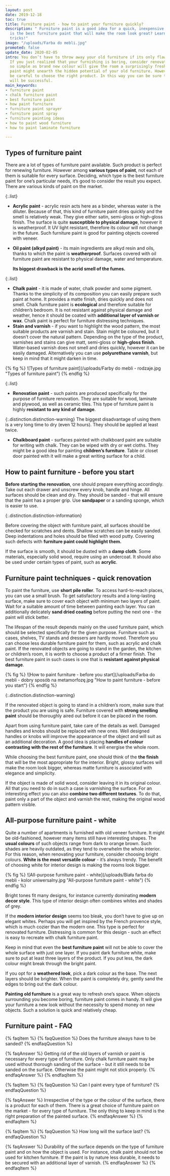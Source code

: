 ```yaml
---
layout: post
date: 2019-12-18
toc: true
title: Furniture paint - how to paint your furniture quickly?
description: " Furniture paint is a good idea for a quick, inexpensive makeover. What
  is the best furniture paint that will make the room look great? Learn some useful
  tricks!"
image: "/uploads/Farba do mebli.jpg"
promoted: false
update_date: 2020-02-05
intro: You don’t have to throw away your old furniture if its only flaw is being out-of-date.
  If you just realized that your furnishing is boring, consider renovating it. Something
  so simple as brand new colour will give the room a surprisingly fresh look. Furniture
  paint might unearth the hidden potential of your old furniture. However one must
  be careful to choose the right product. In this way you can be sure that the makeover
  will be successful.
main_keywords:
- furniture paint
- chalk furniture paint
- best furniture paint
- how paint furniture
- furniture paint sprayer
- furniture paint spray
- furniture painting ideas
- how to paint wood furniture
- how to paint laminate furniture

---
```

## Types of furniture paint

There are a lot of types of furniture paint available. Such product is perfect for renewing furniture. However among **various types of paint**, not each of them is suitable for every surface. Deciding, which type is the best furniture paint for one’s particular needs, it’s good to consider the result you expect. There are various kinds of paint on the market.

{:.list}

* **Acrylic paint** - acrylic resin acts here as a binder, whereas water is the diluter. Because of that, this kind of furniture paint dries quickly and the smell is relatively weak. They give either satin, semi-gloss or high-gloss finish. The surface is quite **susceptible to physical damage**, however it is weatherproof. It UV light resistant, therefore its colour will not change in the future. Such furniture paint is good for painting objects covered with veneer.
* **Oil paint (alkyd paint)** - its main ingredients are alkyd resin and oils, thanks to which the paint is **weatherproof**. Surfaces covered with oil furniture paint are resistant to physical damage, water and temperature.

  **Its biggest drawback is the acrid smell of the fumes.**

{:.list}

* **Chalk paint** - it is made of water, chalk powder and some pigment. Thanks to the simplicity of its composition you can easily prepare such paint at home. It provides a matte finish, dries quickly and does not smell. Chalk furniture paint is **ecological** and therefore suitable for children’s bedroom. It is not resistant against physical damage and weather, hence it should be coated with **additional layer of varnish or wax**. Chalk paint is perfect for furniture distressing techniques.
* **Stain and varnish** - if you want to highlight the wood pattern, the most suitable products are varnish and stain. Stain might be coloured, but it doesn’t cover the natural pattern. Depending on the type of the product, varnishes and stains can give matt, semi-gloss or **high-gloss finish**. Water-based varnish does not smell and dries quickly, however it can be easily damaged. Alternatively you can use **polyurethane varnish**, but keep in mind that it might darken in time.

{% fig %}
![Types of furniture paint](/uploads/Farby do mebli - rodzaje.jpg "Types of furniture paint")
{% endfig %}

{:.list}

* **Renovation paint** - such paints are produced specifically for the purpose of furniture renovation. They are suitable for wood, laminate and plywood, as well as ceramic tiles. This type of furniture paint is highly **resistant to any kind of damage**.  

{:.distinction.distinction-warning}
The biggest disadvantage of using them is a very long time to dry (even 12 hours). They should be applied at least twice.

* **Chalkboard paint** - surfaces painted with chalkboard paint are suitable for writing with chalk. They can be wiped with dry or wet cloths. They might be a good idea for painting **children’s furniture**. Table or closet door painted with it will make a great writing surface for a child.

## How to paint furniture - before you start

**Before starting the renovation**, one should prepare everything accordingly. Take out each drawer and unscrew every knob, handle and hinge. All surfaces should be clean and dry. They should be sanded - that will ensure that the paint has a proper grip. Use **sandpaper** or a sanding sponge, which is easier to use.

{:.distinction.distinction-information}

Before covering the object with furniture paint, all surfaces should be checked for scratches and dents. Shallow scratches can be easily sanded. Deep indentations and holes should be filled with wood putty. Covering such defects with **furniture paint could highlight them.**

If the surface is smooth, it should be dusted with a **damp cloth**. Some materials, especially solid wood, require using an undercoat. It should also be used under certain types of paint, such as **acrylic**.

## Furniture paint techniques - quick renovation

To paint the furniture, use **short pile roller**. To access hard-to-reach places, you can use a small brush. To get satisfactory results and a long-lasting surface, make sure to cover each object with minimum two layers of paint. Wait for a suitable amount of time between painting each layer. You can additionally delicately **sand dried coating** before putting the next one - the paint will stick better.

The lifespan of the result depends mainly on the used furniture paint, which should be selected specifically for the given purpose. Furniture such as cases, shelves, TV stands and dressers are hardly moved. Therefore you can choose less durable furniture paint for them, such as acrylic and chalk paint. If the renovated objects are going to stand in the garden, the kitchen or children’s room, it is worth to choose a product of a firmer finish. The best furniture paint in such cases is one that is **resistant against physical damage**.

{% fig %}
![How to paint furniture - before you start](/uploads/Farba do mebli - dobry sposób na metamorfozę.jpg "How to paint furniture - before you start")
{% endfig %}

{:.distinction.distinction-warning}

If the renovated object is going to stand in a children’s room, make sure that the product you are using is safe. Furniture covered with **strong smelling paint** should be thoroughly aired out before it can be placed in the room.

Apart from using furniture paint, take care of the details as well. Damaged handles and knobs should be replaced with new ones. Well designed handles or knobs will improve the appearance of the object and will suit as an additional decoration. A good idea is placing **handles of colour contrasting with the rest of the furniture**. It will energise the whole room.

While choosing the best furniture paint, one should think of the **the finish** that will be the most appropriate for the interior. Bright, glossy surfaces will make the room look bigger, whereas matte furniture is associated with elegance and simplicity.

If the object is made of solid wood, consider leaving it in its original colour. All that you need to do in such a case is varnishing the surface. For an interesting effect you can also **combine two different textures**. To do that, paint only a part of the object and varnish the rest, making the original wood pattern visible.

## All-purpose furniture paint - white

Quite a number of apartments is furnished with old veneer furniture. It might be old-fashioned, however many items still have interesting shapes. The **usual colours** of such objects range from dark to orange brown. Such shades are heavily outdated, as they tend to overwhelm the whole interior. For this reason, when renovating your furniture, consider choosing bright colours. **White is the most versatile colour** - it’s always trendy. The benefit of choosing white for interior design is making the rooms look bigger.

{% fig %}
![All-purpose furniture paint - white](/uploads/Biała farba do mebli - kolor uniwersalny.jpg "All-purpose furniture paint - white")
{% endfig %}

Bright tones fit many designs, for instance currently dominating **modern decor style**. This type of interior design often combines whites and shades of grey.

If the **modern interior design** seems too bleak, you don’t have to give up on elegant whites. Perhaps you will get inspired by the French provence style, which is much cozier than the modern one. This type is perfect for renovated furniture. Distressing is common for this design - such an effect is easy to recreate with chalk furniture paint.

Keep in mind that even the **best furniture paint** will not be able to cover the whole surface with just one layer. If you paint dark furniture white, make sure to put at least three layers of the product. If you put less, the dark colour might break through the bright paint.

If you opt for a **weathered look**, pick a dark colour as the base. The next layers should be brighter. When the paint is completely dry, gently sand the edges to bring out the dark colour.

**Painting old furniture** is a great way to refresh one’s space. When objects surrounding you become boring, furniture paint comes in handy. It will give your furniture a new look without the necessity to spend money on new objects. Such a solution is quick and relatively cheap.

## Furniture paint - FAQ

{% faqItem %}
{% faqQuestion %}
Does the furniture always have to be sanded?
{% endfaqQuestion %}

{% faqAnswer %}
Getting rid of the old layers of varnish or paint is necessary for every type of furniture. Only chalk furniture paint may be used without thorough sanding of the surface - but it still needs to be sanded on the surface. Otherwise the paint might not stick properly.
{% endfaqAnswer %}
{% endfaqItem %}

{% faqItem %}
{% faqQuestion %}
Can I paint every type of furniture?
{% endfaqQuestion %}

{% faqAnswer %}
Irrespective of the type or the colour of the surface, there is a product for each of them. There is a great choice of furniture paint on the market - for every type of furniture. The only thing to keep in mind is the right preparation of the painted surface.
{% endfaqAnswer %}
{% endfaqItem %}

{% faqItem %}
{% faqQuestion %}
How long will the surface last?
{% endfaqQuestion %}

{% faqAnswer %}
Durability of the surface depends on the type of furniture paint and on how the object is used. For instance, chalk paint should not be used for kitchen furniture. If the paint is by nature less durable, it needs to be secured with an additional layer of varnish.
{% endfaqAnswer %}
{% endfaqItem %}